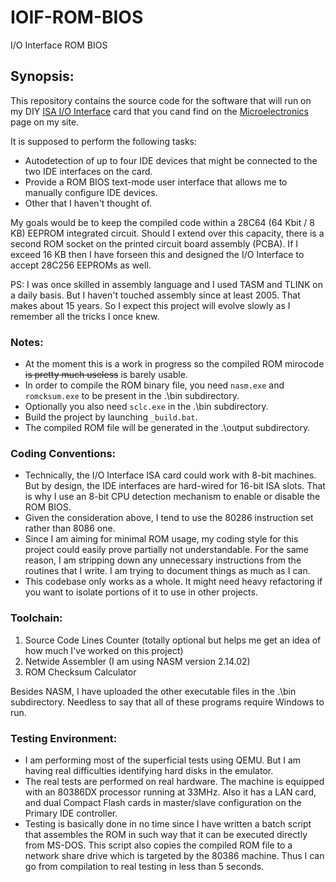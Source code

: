 # IOIF-ROM-BIOS
I/O Interface ROM BIOS

## Synopsis:
This repository contains the source code for the software that will run on my DIY [ISA I/O Interface](http://www.alexandrugroza.ro/microelectronics/isa-io-interface/index.html) card that you cand find on the [Microelectronics](http://www.alexandrugroza.ro/microelectronics/index.html) page on my site.

It is supposed to perform the following tasks:
* Autodetection of up to four IDE devices that might be connected to the two IDE interfaces on the card.
* Provide a ROM BIOS text-mode user interface that allows me to manually configure IDE devices.
* Other that I haven't thought of.

My goals would be to keep the compiled code within a 28C64 (64 Kbit / 8 KB) EEPROM integrated circuit. Should I extend over this capacity, there is a second ROM socket on the printed circuit board assembly (PCBA). If I exceed 16 KB then I have forseen this and designed the I/O Interface to accept 28C256 EEPROMs as well.

PS: I was once skilled in assembly language and I used TASM and TLINK on a daily basis. But I haven't touched assembly since at least 2005. That makes about 15 years. So I expect this project will evolve slowly as I remember all the tricks I once knew.

### Notes:
* At the moment this is a work in progress so the compiled ROM mirocode ~~is pretty much useless~~ is barely usable.
* In order to compile the ROM binary file, you need ```nasm.exe``` and ```romcksum.exe``` to be present in the .\bin subdirectory.
* Optionally you also need ```sclc.exe``` in the .\bin subdirectory.
* Build the project by launching ```_build.bat```.
* The compiled ROM file will be generated in the .\output subdirectory.

### Coding Conventions:
* Technically, the I/O Interface ISA card could work with 8-bit machines. But by design, the IDE interfaces are hard-wired for 16-bit ISA slots. That is why I use an 8-bit CPU detection mechanism to enable or disable the ROM BIOS.
* Given the consideration above, I tend to use the 80286 instruction set rather than 8086 one.
* Since I am aiming for minimal ROM usage, my coding style for this project could easily prove partially not understandable. For the same reason, I am stripping down any unnecessary instructions from the routines that I write. I am trying to document things as much as I can.
* This codebase only works as a whole. It might need heavy refactoring if you want to isolate portions of it to use in other projects.

### Toolchain:
1. Source Code Lines Counter (totally optional but helps me get an idea of how much I've worked on this project)
2. Netwide Assembler (I am using NASM version 2.14.02)
3. ROM Checksum Calculator

Besides NASM, I have uploaded the other executable files in the .\bin subdirectory.
Needless to say that all of these programs require Windows to run.

### Testing Environment:
* I am performing most of the superficial tests using QEMU. But I am having real difficulties identifying hard disks in the emulator.
* The real tests are performed on real hardware. The machine is equipped with an 80386DX processor running at 33MHz. Also it has a LAN card, and dual Compact Flash cards in master/slave configuration on the Primary IDE controller.
* Testing is basically done in no time since I have written a batch script that assembles the ROM in such way that it can be executed directly from MS-DOS. This script also copies the compiled ROM file to a network share drive which is targeted by the 80386 machine. Thus I can go from compilation to real testing in less than 5 seconds.

